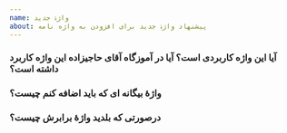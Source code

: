```yaml
---
name: واژۀ جدید
about: پیشنهاد واژۀ جدید برای افزودن به واژه نامه
---
```

### آیا این واژه کاربردی است؟ آیا در آموزگاه آقای حاجیزاده این واژه کاربرد داشته است؟

### واژۀ بیگانه ای که باید اضافه کنم چیست؟

### درصورتی که بلدید واژۀ برابرش چیست؟
